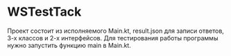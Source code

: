 # WSTestTack
Проект состоит из исполняемого Main.kt, result.json для записи ответов, 3-х классов и 2-х интерфейсов. 
Для тестирования работы программы нужно запустить функцию main в Main.kt.
